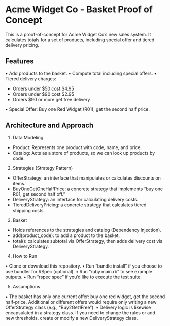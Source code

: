 # Acme Widget Co - Basket Proof of Concept

This is a proof-of-concept for Acme Widget Co’s new sales system. It calculates totals for a set of products, including special offer and tiered delivery pricing.

## Features

• Add products to the basket.
• Compute total including special offers.
• Tiered delivery charges:

- Orders under $50 cost $4.95
- Orders under $90 cost $2.95
- Orders $90 or more get free delivery

• Special Offer: Buy one Red Widget (R01), get the second half price.

## Architecture and Approach

1. Data Modeling

- Product: Represents one product with code, name, and price.
- Catalog: Acts as a store of products, so we can look up products by code.

2. Strategies (Strategy Pattern)

- OfferStrategy: an interface that manipulates or calculates discounts on items.
- BuyOneGetOneHalfPrice: a concrete strategy that implements “buy one R01, get second half off.”
- DeliveryStrategy: an interface for calculating delivery costs.
- TieredDeliveryPricing: a concrete strategy that calculates tiered shipping costs.

3. Basket

- Holds references to the strategies and catalog (Dependency Injection).
- add(product_code): to add a product to the basket.
- total(): calculates subtotal via OfferStrategy, then adds delivery cost via DeliveryStrategy.

4. How to Run

• Clone or download this repository.
• Run “bundle install” if you choose to use bundler for RSpec (optional).
• Run “ruby main.rb” to see example outputs.
• Run “rspec spec” if you’d like to execute the test suite.

5. Assumptions

• The basket has only one current offer: buy one red widget, get the second half-price. Additional or different offers would require only writing a new OfferStrategy class (e.g., “Buy2Get1Free”).
• Delivery logic is likewise encapsulated in a strategy class. If you need to change the rules or add new thresholds, create or modify a new DeliveryStrategy class.
